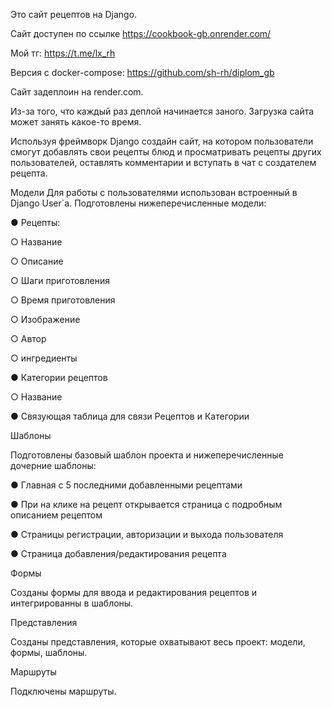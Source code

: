 Это сайт рецептов на Django.

Сайт доступен по ссылке https://cookbook-gb.onrender.com/

Мой тг: https://t.me/lx_rh

Версия с docker-compose: https://github.com/sh-rh/diplom_gb

Сайт задеплоин на render.com.

Из-за того, что каждый раз деплой начинается заного. Загрузка сайта может занять какое-то время.

Используя фреймворк Django создайн сайт, на котором пользователи смогут
добавлять свои рецепты блюд и просматривать рецепты других пользователей, оставлять комментарии и вступать в чат с создателем рецепта.


Модели
Для работы с пользователями использован встроенный в Django User`a.
Подготовлены нижеперечисленные модели:

● Рецепты:

  ○ Название

  ○ Описание

  ○ Шаги приготовления

  ○ Время приготовления

  ○ Изображение

  ○ Автор

  ○ ингредиенты

● Категории рецептов

○ Название

● Связующая таблица для связи Рецептов и Категории

Шаблоны

Подготовлены базовый шаблон проекта и нижеперечисленные дочерние шаблоны:

● Главная с 5 последними добавленными рецептами

● При на клике на рецепт открывается страница с подробным описанием рецептом

● Страницы регистрации, авторизации и выхода пользователя

● Страница добавления/редактирования рецепта

Формы

Созданы формы для ввода и редактирования рецептов и интегрированны в шаблоны.

Представления

Созданы представления, которые охватывают весь проект: модели, формы,
шаблоны.

Маршруты

Подключены маршруты.
